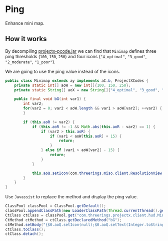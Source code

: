# Ping

Enhance mini map.

## How it works

By decompiling [projectx-pcode.jar](src/lib/projectx-pcode.jar) we can find that
`Minimap` defines three ping thresholds (`100`, `150`, `250`) and four icons (`"4_optimal"`, `"3_good"`, `"2_moderate"`, `"1_poor"`).

We are going to use the ping value instead of the icons.

```java
public class Minimap extends ay implements aC.b, ProjectXCodes {
    private static int[] aoW = new int[]{100, 150, 250};
    private static String[] aoX = new String[]{"4_optimal", "3_good", "2_moderate", "1_poor"};

    public final void bG(int var1) {
        int var2;
        for(var2 = 0; var2 < aoW.length && var1 > aoW[var2]; ++var2) {
        }

        if (this.aoR != var2) {
            if (this.aoR != -1 && Math.abs(this.aoR - var2) == 1) {
                if (var2 > this.aoR) {
                    if (var1 < aoW[this.aoR] + 15) {
                        return;
                    }
                } else if (var1 > aoW[var2] - 15) {
                    return;
                }
            }

            this.aoQ.setIcon(com.threerings.miso.client.ResolutionView.a.a(this._ctx, "ui/minimap/connection/" + aoX[this.aoR = var2] + ".png"));
        }
    }
}
```

Use `Javassist` to replace the method and display the ping value.

```java
ClassPool classPool = ClassPool.getDefault();
classPool.appendClassPath(new LoaderClassPath(Thread.currentThread().getContextClassLoader()));
CtClass ctClass = classPool.get("com.threerings.projectx.client.hud.Minimap");
CtMethod ctMethod = ctClass.getDeclaredMethod("bG");
ctMethod.setBody("{$0.aoQ.setIcon(null);$0.aoQ.setText(Integer.toString($1) + \"ms\");}");
ctClass.toClass();
ctClass.detach();
```
